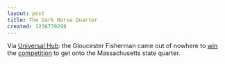 ```yaml
---
layout: post
title: The Dark Horse Quarter
created: 1236739298
---
```

Via [Universal Hub](http://www.universalhub.com/node/23677):  the Gloucester Fisherman came out of nowhere to [win](http://home.wickedlocal.com/2009/03/05/gloucester-fisherman-kicks-other-historical-sites-butts/) the [competition](http://www.mcdemarco.net/node/563) to get onto the Massachusetts state quarter.  
